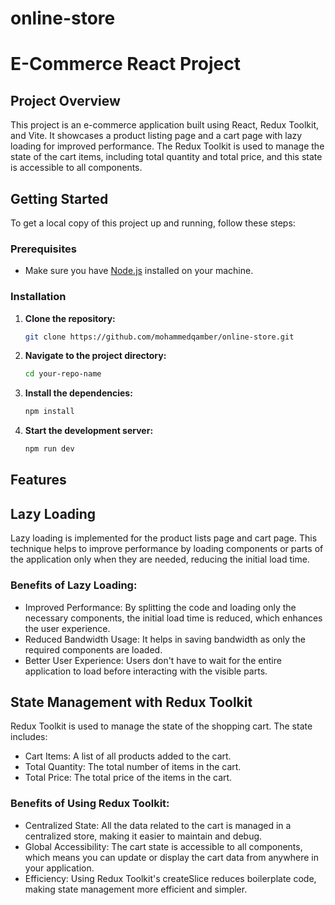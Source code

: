 # online-store
# E-Commerce React Project

## Project Overview

This project is an e-commerce application built using React, Redux Toolkit, and Vite. It showcases a product listing page and a cart page with lazy loading for improved performance. The Redux Toolkit is used to manage the state of the cart items, including total quantity and total price, and this state is accessible to all components.

## Getting Started

To get a local copy of this project up and running, follow these steps:

### Prerequisites

- Make sure you have [Node.js](https://nodejs.org/) installed on your machine.

### Installation

1. **Clone the repository:**

   ```bash
   git clone https://github.com/mohammedqamber/online-store.git
   
2. **Navigate to the project directory:**  

    ```bash
    cd your-repo-name
    
3. **Install the dependencies:**  

    ```bash
    npm install
    
4. **Start the development server:**  

    ```bash
    npm run dev

## Features

## Lazy Loading

Lazy loading is implemented for the product lists page and cart page. This technique helps to improve performance by loading components or parts of the application only when they are needed, reducing the initial load time.

### Benefits of Lazy Loading:
- Improved Performance: By splitting the code and loading only the necessary components, the initial load time is reduced, which enhances the user experience.
- Reduced Bandwidth Usage: It helps in saving bandwidth as only the required components are loaded.
- Better User Experience: Users don't have to wait for the entire application to load before interacting with the visible parts.
  
## State Management with Redux Toolkit

Redux Toolkit is used to manage the state of the shopping cart. The state includes:

- Cart Items: A list of all products added to the cart.
- Total Quantity: The total number of items in the cart.
- Total Price: The total price of the items in the cart.

### Benefits of Using Redux Toolkit:
- Centralized State: All the data related to the cart is managed in a centralized store, making it easier to maintain and debug.
- Global Accessibility: The cart state is accessible to all components, which means you can update or display the cart data from anywhere in your application.
- Efficiency: Using Redux Toolkit's createSlice reduces boilerplate code, making state management more efficient and simpler.    
